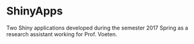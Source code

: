 # ShinyApps
Two Shiny applications developed during the semester 2017 Spring as a research assistant working for Prof. Voeten.

